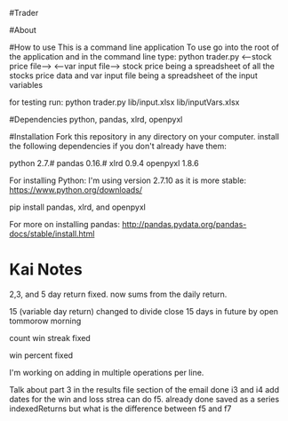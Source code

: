 #Trader
<!-- By: Aaron Weinberg -->

#About
<!-- Trader is used to find stock trading signals to determine when to buy and sell stock.
Trader takes as input a portfolio of stock price data.
Then runs a series of tests to determain if trading signals are true.
And returns a portfolio of each stock and the returns over time for the input signals. -->

#How to use
This is a command line application
To use go into the root of the application and in the command line type:
python trader.py <--stock price file--> <--var input file-->
stock price being a spreadsheet of all the stocks price data
and var input file being a spreadsheet of the input variables

for testing run:
python trader.py lib/input.xlsx lib/inputVars.xlsx

#Dependencies
python,
pandas,
xlrd,
openpyxl

#Installation
Fork this repository in any directory on your computer.
install the following dependencies if you don't already have them:



python 2.7.#
pandas 0.16.#
xlrd 0.9.4
openpyxl 1.8.6

For installing Python:
I'm using version 2.7.10 as it is more stable:
https://www.python.org/downloads/

pip install pandas, xlrd, and openpyxl

For more on installing pandas:
http://pandas.pydata.org/pandas-docs/stable/install.html




<!-- Go into that directory and type: python test.py -->
<!-- Once complete if there are no errors then you are set to use trader -->


# Kai Notes

2,3, and 5 day return fixed.
  now sums from the daily return.

15 (variable day return) changed to divide close 15 days in future by open tommorow morning

count win streak fixed

win percent fixed


I'm working on adding in multiple operations per line.

Talk about part 3 in the results file section of the email
  done i3 and i4 add dates for the win and loss strea
  can do f5. already done saved as a series indexedReturns
    but what is the difference between f5 and f7
